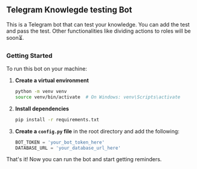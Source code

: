 ## Telegram Knowlegde testing Bot

This is a Telegram bot that can test your knowledge. You can add the test and pass the test. Other functionalities like dividing actions to roles will be soon⏳.

### Getting Started

To run this bot on your machine:

1. **Create a virtual environment**

   ```bash
   python -m venv venv
   source venv/bin/activate  # On Windows: venv\Scripts\activate
   ```

2. **Install dependencies**

   ```bash
   pip install -r requirements.txt
   ```

3. **Create a `config.py` file** in the root directory and add the following:

   ```python
   BOT_TOKEN = 'your_bot_token_here'
   DATABASE_URL = 'your_database_url_here'
   ```

That's it! Now you can run the bot and start getting reminders.
